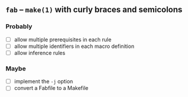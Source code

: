 ## `fab` – `make(1)` with curly braces and semicolons

### Probably
- [ ] allow multiple prerequisites in each rule
- [ ] allow multiple identifiers in each macro definition
- [ ] allow inference rules

### Maybe
- [ ] implement the `-j` option
- [ ] convert a Fabfile to a Makefile
